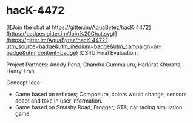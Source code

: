 # hacK-4472

[![Join the chat at https://gitter.im/AquaBytez/hacK-4472](https://badges.gitter.im/Join%20Chat.svg)](https://gitter.im/AquaBytez/hacK-4472?utm_source=badge&utm_medium=badge&utm_campaign=pr-badge&utm_content=badge)
ICS4U Final Evaluation:

Project Partners: Anddy Pena, Chandra Gummaluru, Harkirat Khurana, Henry Tran

Concept Idea:
- Game based on reflexes; Composure, colors would change, sensors adapt and take in user information.
- Game based on Smashy Road; Frogger; GTA; car racing simulation game.

